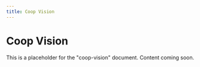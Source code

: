 ```yaml
---
title: Coop Vision
---
```


# Coop Vision

This is a placeholder for the "coop-vision" document. Content coming soon.
